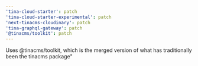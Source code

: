 ```yaml
---
'tina-cloud-starter': patch
'tina-cloud-starter-experimental': patch
'next-tinacms-cloudinary': patch
'tina-graphql-gateway': patch
'@tinacms/toolkit': patch
---
```


Uses @tinacms/toolkit, which is the merged version of what has traditionally been the tinacms package"
